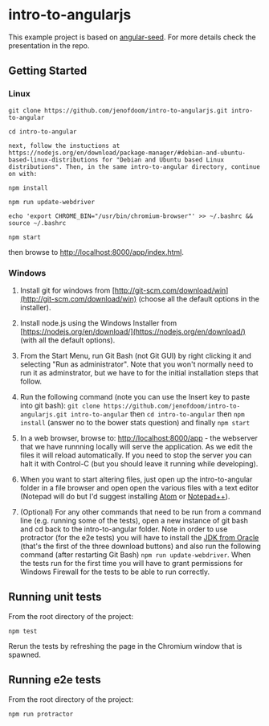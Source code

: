 # intro-to-angularjs

This example project is based on [angular-seed](https://github.com/angular/angular-seed). For more details check the presentation in the repo.

## Getting Started

### Linux

```
git clone https://github.com/jenofdoom/intro-to-angularjs.git intro-to-angular

cd intro-to-angular

next, follow the instuctions at https://nodejs.org/en/download/package-manager/#debian-and-ubuntu-based-linux-distributions for "Debian and Ubuntu based Linux distributions". Then, in the same intro-to-angular directory, continue on with:

npm install

npm run update-webdriver

echo 'export CHROME_BIN="/usr/bin/chromium-browser"' >> ~/.bashrc && source ~/.bashrc

npm start
```

then browse to [http://localhost:8000/app/index.html](http://localhost:8000/app/index.html).

### Windows

1. Install git for windows from [http://git-scm.com/download/win](http://git-scm.com/download/win) (choose all the default options in the installer).
2. Install node.js using the Windows Installer from [https://nodejs.org/en/download/](https://nodejs.org/en/download/) (with all the default options).
3. From the Start Menu, run Git Bash (not Git GUI) by right clicking it and selecting "Run as administrator". Note that you won't normally need to run it as adminstrator, but we have to for the initial installation steps that follow.
4. Run the following command (note you can use the Insert key to paste into git bash): `git clone https://github.com/jenofdoom/intro-to-angularjs.git intro-to-angular` then `cd intro-to-angular` then `npm install` (answer no to the bower stats question) and finally `npm start`

5. In a web browser, browse to: [http://localhost:8000/app](http://localhost:8000/app) - the webserver that we have runnning locally will serve the application. As we edit the files it will reload automatically. If you need to stop the server you can halt it with Control-C (but you should leave it running while developing).
6. When you want to start altering files, just open up the intro-to-angular folder in a file browser and open open the various files with a text editor (Notepad will do but I'd suggest installing [Atom](https://atom.io/) or [Notepad++](http://notepad-plus-plus.org/)). 

7. (Optional) For any other commands that need to be run from a command line (e.g. running some of the tests), open a new instance of git bash and cd back to the intro-to-angular folder. Note in order to use protractor (for the e2e tests) you will have to install the [JDK from Oracle](http://www.oracle.com/technetwork/java/javase/downloads/index.html) (that's the first of the three download buttons) and also run the following command (after restarting Git Bash) `npm run update-webdriver`. When the tests run for the first time you will have to grant permissions for Windows Firewall for the tests to be able to run correctly.

## Running unit tests

From the root directory of the project:

```
npm test
```

Rerun the tests by refreshing the page in the Chromium window that is spawned.

## Running e2e tests

From the root directory of the project:

```
npm run protractor
```
